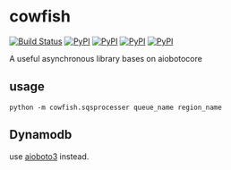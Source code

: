 # cowfish

[![Build Status](https://travis-ci.org/guyingbo/cowfish.svg?branch=master)](https://travis-ci.org/guyingbo/cowfish)
[![PyPI](https://img.shields.io/pypi/pyversions/cowfish.svg)]()
[![PyPI](https://img.shields.io/pypi/v/cowfish.svg)]()
[![PyPI](https://img.shields.io/pypi/format/cowfish.svg)]()
[![PyPI](https://img.shields.io/pypi/l/cowfish.svg)]()

A useful asynchronous library bases on aiobotocore

## usage

~~~
python -m cowfish.sqsprocesser queue_name region_name
~~~

## Dynamodb
use [aioboto3](https://github.com/terrycain/aioboto3) instead.
